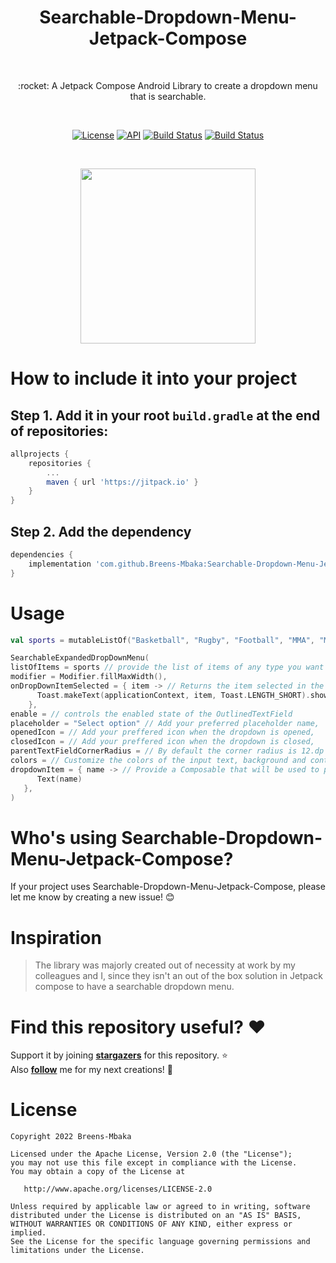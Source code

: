 <h1 align="center">Searchable-Dropdown-Menu-Jetpack-Compose</h1> </br>

<p align="center">
:rocket: A Jetpack Compose Android Library to create a dropdown menu that is searchable.
</p> </br>
<p align="center">
 <a href="https://opensource.org/licenses/Apache-2.0"><img alt="License" src="https://img.shields.io/badge/License-Apache%202.0-blue.svg"/></a>
 <a href="https://android-arsenal.com/api?level=21+"><img alt="API" src="https://img.shields.io/badge/API-15%2B-brightgreen.svg?style=flat"/></a>
 <a href="https://github.com/Breens-Mbaka/Searchable-Dropdown-Menu-Jetpack-Compose/actions"><img alt="Build Status" src="https://github.com/skydoves/Balloon/workflows/Android%20CI/badge.svg"/></a>
 <a href="https://jitpack.io/#Breens-Mbaka/Searchable-Dropdown-Menu-Jetpack-Compose"><img alt="Build Status" src="https://jitpack.io/v/Breens-Mbaka/Searchable-Dropdown-Menu-Jetpack-Compose.svg"/></a> 
</p> <br>

<p align="center">
<img src="https://user-images.githubusercontent.com/72180010/202379794-eda0b27c-6df7-4544-80f4-d34c8e5c0eb9.gif" width="280"/>
</p>

# How to include it into your project

## Step 1. Add it in your root `build.gradle` at the end of repositories:

```gradle
allprojects {
    repositories {
        ...
        maven { url 'https://jitpack.io' }
    }
}
```

## Step 2. Add the dependency

```gradle
dependencies {
    implementation 'com.github.Breens-Mbaka:Searchable-Dropdown-Menu-Jetpack-Compose:0.2.2'
}
```

# Usage

``` Kotlin
val sports = mutableListOf("Basketball", "Rugby", "Football", "MMA", "Motorsport", "Snooker", "Tennis")

SearchableExpandedDropDownMenu(
listOfItems = sports // provide the list of items of any type you want to populated in the dropdown,
modifier = Modifier.fillMaxWidth(),
onDropDownItemSelected = { item -> // Returns the item selected in the dropdown
      Toast.makeText(applicationContext, item, Toast.LENGTH_SHORT).show()
    },
enable = // controls the enabled state of the OutlinedTextField
placeholder = "Select option" // Add your preferred placeholder name,
openedIcon = // Add your preffered icon when the dropdown is opened,
closedIcon = // Add your preffered icon when the dropdown is closed,
parentTextFieldCornerRadius = // By default the corner radius is 12.dp but you can customize it,
colors = // Customize the colors of the input text, background and content used in a text field in different states
dropdownItem = { name -> // Provide a Composable that will be used to populate the dropdown and that takes a type i.e String,Int or even a custom type
      Text(name)
   },
)
```

# Who's using Searchable-Dropdown-Menu-Jetpack-Compose?
If your project uses Searchable-Dropdown-Menu-Jetpack-Compose, please let me know by creating a new issue! 😊

# Inspiration

> The library was majorly created out of necessity at work by my colleagues and I, since they isn't an out of the box solution in Jetpack compose to have a searchable dropdown menu.

# Find this repository useful? :heart:
Support it by joining __[stargazers](https://github.com/Breens-Mbaka/Searchable-Dropdown-Menu-Jetpack-Compose/stargazers)__ for this repository. :star: <br>
Also __[follow](https://github.com/Breens-Mbaka)__ me for my next creations! 🤩

# License

```
Copyright 2022 Breens-Mbaka

Licensed under the Apache License, Version 2.0 (the "License");
you may not use this file except in compliance with the License.
You may obtain a copy of the License at

   http://www.apache.org/licenses/LICENSE-2.0

Unless required by applicable law or agreed to in writing, software
distributed under the License is distributed on an "AS IS" BASIS,
WITHOUT WARRANTIES OR CONDITIONS OF ANY KIND, either express or implied.
See the License for the specific language governing permissions and
limitations under the License.
